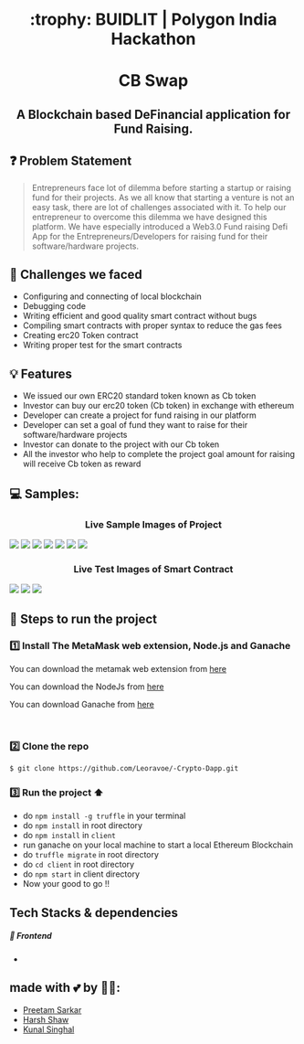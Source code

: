 <h1 align="center" id="BUIDLIT-Hackathon"> :trophy: BUIDLIT | Polygon India Hackathon</h1>

<!-- # CB Swap -->
<h1 align="center" id="CB-Swap"> CB Swap</h1>

<h2 align="center"> A Blockchain based DeFinancial application for Fund Raising. </h2>

<!-- ## 🔗 Links -->
<!-- - [Video Explanation]() -->
<!-- - [PPT]() -->


## ❓ Problem Statement
> Entrepreneurs face lot of dilemma before starting a startup or raising fund for their projects. As we all know that starting a venture is not an easy task, there are lot of challenges associated with it. To help our entrepreneur to overcome this dilemma we have designed this platform. We have especially introduced a Web3.0 Fund raising Defi App for the Entrepreneurs/Developers for raising fund for their software/hardware projects.

## 🤔 Challenges we faced
- Configuring and connecting of local blockchain
- Debugging code
- Writing efficient and good quality smart contract without bugs
- Compiling smart contracts with proper syntax to reduce the gas fees
- Creating erc20 Token contract
- Writing proper test for the smart contracts

## 💡 Features
- We issued our own ERC20 standard token known as Cb token
- Investor can buy our erc20 token (Cb token) in exchange with ethereum
- Developer can create a project for fund raising in our platform
- Developer can set a goal of fund they want to raise for their software/hardware projects
- Investor can donate to the project with our Cb token
- All the investor who help to complete the project goal amount for raising will receive Cb token as reward 


## 💻 Samples:
<h3 align="center"> Live Sample Images of Project </h3>
<img src="https://github.com/Leoravoe/-Crypto-Dapp/blob/master/images/ExchangeDashboard.png">
<img src="https://github.com/Leoravoe/-Crypto-Dapp/blob/master/images/CreateProject.png">
<img src="https://github.com/Leoravoe/-Crypto-Dapp/blob/master/images/BuyingCbToken.png">
<img src="https://github.com/Leoravoe/-Crypto-Dapp/blob/master/images/DonatingProject.png">
<img src="https://github.com/Leoravoe/-Crypto-Dapp/blob/master/images/RewardReceived.png">
<img src="https://github.com/Leoravoe/-Crypto-Dapp/blob/master/images/DonationReceived.png">
<img src="https://github.com/Leoravoe/-Crypto-Dapp/blob/master/images/Approving.png">
<h3 align="center"> Live Test Images of Smart Contract </h3>
<img src="https://github.com/Leoravoe/-Crypto-Dapp/blob/master/images/1st tested pic.png">
<img src="https://github.com/Leoravoe/-Crypto-Dapp/blob/master/images/2nd tested pic.png">
<img src="https://github.com/Leoravoe/-Crypto-Dapp/blob/master/images/3rd tested pic.png">


## 👣 Steps to run the project 
### 1️⃣ Install The MetaMask web extension, Node.js and Ganache

You can download the metamak web extension from <a href="https://chrome.google.com/webstore/detail/metamask/nkbihfbeogaeaoehlefnkodbefgpgknn">here</a>

You can download the NodeJs from <a href="https://nodejs.org/en/">here</a>

You can download Ganache from <a href="https://trufflesuite.com/ganache/">here</a>

<br>

### 2️⃣ Clone the repo

```sh
$ git clone https://github.com/Leoravoe/-Crypto-Dapp.git
```
### 3️⃣ Run the project :arrow_up:
- do ```npm install -g truffle``` in your terminal
- do ```npm install``` in root directory
- do ```npm install``` in ```client```
- run ganache on your local machine to start a local Ethereum Blockchain
- do ```truffle migrate``` in root directory
- do ```cd client``` in root directory
- do ```npm start``` in client directory
- Now your good to go !!




## Tech Stacks & dependencies

##### 🌟 Frontend
- 

## made with 💕 by 👨‍💻: 
- [Preetam Sarkar](https://github.com/Leoravoe)
- [Harsh Shaw](https://github.com/harshshaw)
- [Kunal Singhal](https://github.com/Kunal-2001)
